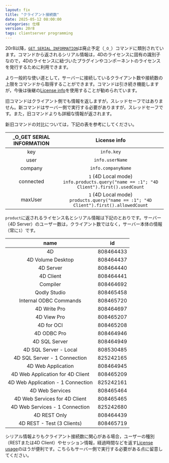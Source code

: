 ```yaml
---
layout: fix
title: "クライアント接続数"
date: 2025-05-12 08:00:00
categories: 仕様
version: 20r8
tags: clientserver programming
---
```


20r8以降，[`GET SERIAL INFORMATION`](https://doc.4d.com/4Dv20/4D/20.6/GET-SERIAL-INFORMATION.301-7487077.ja.html)は廃止予定（`_O_`）コマンドに類別されています。コマンドから返されるシリアル情報は，4Dのライセンスに固有の識別子なので，4Dのライセンスに紐づいたプラグインやコンポーネントのライセンスを発行するために利用できます。

より一般的な使い道として，サーバーに接続しているクライアント数や接続数の上限をコマンドから取得することができます。コマンドは引き続き機能しますが，今後は後継の[License info](https://developer.4d.com/docs/ja/commands/license-info)を使用することが勧められています。

旧コマンドはクライアント側でも情報を返しますが，スレッドセーフではありません。新コマンドはサーバー側で実行する必要がありますが，スレッドセーフです。また，旧コマンドよりも詳細な情報が返されます。

新旧コマンドの対比については，下記の表を参考にしてください。

|_O_GET SERIAL INFORMATION|License info|
|:-:|:-:|
|key|`info.key`|
|user|`info.userName`|
|company|`info.companyName`|
|connected|`1` (4D Local mode)<br />`info.products.query("name == :1"; "4D Client").first().usedCount`|
|maxUser|`1` (4D Local mode)<br />`products.query("name == :1"; "4D Client").first().allowedCount`|

`product`に返されるライセンス名とシリアル情報は下記のとおりです。サーバー（4D Server）のユーザー数は，クライアント数ではなく，サーバー本体の情報（常に`1`）です。

|name| id |
|:-:|:-:|
|4D|808464433|
|4D Volume Desktop|808464437|
|4D Server|808464440|
|4D Client|808464441|
|Compiler|808464692|
|Qodly Studio|808465458|
|Internal ODBC Commands|808465720|
|4D Write Pro|808464697|
|4D View Pro|808465207|
|4D for OCI|808465208|
|4D ODBC Pro|808464946|
|4D SQL Server|808464949|
|4D SQL Server - Local|808530485|
|4D SQL Server - 1 Connection|825242165|
|4D Web Application|808464945|
|4D Web Application for 4D Client|808465209|
|4D Web Application - 1 Connection|825242161|
|4D Web Services|808465464|
|4D Web Services for 4D Client|808465465|
|4D Web Services - 1 Connection|825242680|
|4D REST Only|808464439|
|4D REST - Test (3 Clients)|808465719|

シリアル情報よりもクライアント接続数に関心がある場合，ユーザーの種別（RESTまたは4D Client）やセッション情報，経過時間などを返す[License usage](https://developer.4d.com/docs/ja/commands/license-usage)のほうが便利です。こちらもサーバー側で実行する必要がある点に留意してください。